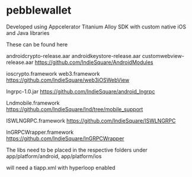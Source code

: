 # pebblewallet

Developed using Appcelerator Titanium Alloy SDK with custom native iOS and Java libraries

These can be found here

androidcrypto-release.aar
androidkeystore-release.aar
customwebview-release.aar
https://github.com/IndieSquare/AndroidModules

ioscrypto.framework
web3.framework
https://github.com/IndieSquare/web3iOSWebView

lngrpc-1.0.jar
https://github.com/IndieSquare/android_lngrpc

Lndmobile.framework
https://github.com/IndieSquare/lnd/tree/mobile_support

ISWLNGRPC.framework
https://github.com/IndieSquare/ISWLNGRPC

lnGRPCWrapper.framework
https://github.com/IndieSquare/lnGRPCWrapper

The libs need to be placed in the respective folders under app/platform/android, app/platform/ios

will need a tiapp.xml with hyperloop enabled
